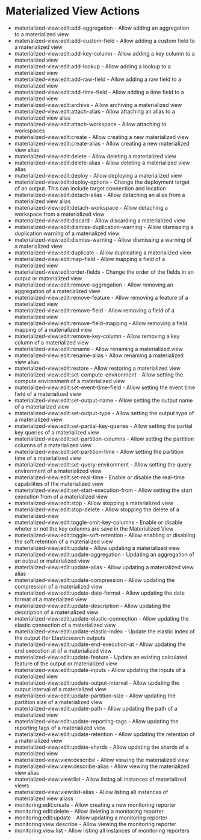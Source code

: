 # Materialized View Actions

* materialized-view:edit:add-aggregation - Allow adding an aggregation to a materialized view
* materialized-view:edit:add-custom-field - Allow adding a custom field to a materialized view
* materialized-view:edit:add-key-column - Allow adding a key column to a materialized view
* materialized-view:edit:add-lookup - Allow adding a lookup to a materialized view
* materialized-view:edit:add-raw-field - Allow adding a raw field to a materialized view
* materialized-view:edit:add-time-field - Allow adding a time field to a materialized view
* materialized-view:edit:archive - Allow archiving a materialized view
* materialized-view:edit:attach-alias - Allow attaching an alias to a materialized view alias
* materialized-view:edit:attach-workspace - Allow attaching to workspaces
* materialized-view:edit:create - Allow creating a new materialized view
* materialized-view:edit:create-alias - Allow creating a new materialized view alias
* materialized-view:edit:delete - Allow deleting a materialized view
* materialized-view:edit:delete-alias - Allow deleting a materialized view alias
* materialized-view:edit:deploy - Allow deploying a materialized view
* materialized-view:edit:deploy-options - Change the deployment target of an output. This can include target connection and location
* materialized-view:edit:detach-alias - Allow detaching an alias from a materialized view alias
* materialized-view:edit:detach-workspace - Allow detaching a workspace from a materialized view
* materialized-view:edit:discard - Allow discarding a materialized view
* materialized-view:edit:dismiss-duplication-warning - Allow dismissing a duplication warning of a materialized view
* materialized-view:edit:dismiss-warning - Allow dismissing a warning of a materialized view
* materialized-view:edit:duplicate - Allow duplicating a materialized view
* materialized-view:edit:map-field - Allow mapping a field of a materialized view
* materialized-view:edit:order-fields - Change the order of the fields in an output or materialized view
* materialized-view:edit:remove-aggregation - Allow removing an aggregation of a materialized view
* materialized-view:edit:remove-feature - Allow removing a feature of a materialized view
* materialized-view:edit:remove-field - Allow removing a field of a materialized view
* materialized-view:edit:remove-field-mapping - Allow removing a field mapping of a materialized view
* materialized-view:edit:remove-key-column - Allow removing a key column of a materialized view
* materialized-view:edit:rename - Allow renaming a materialized view
* materialized-view:edit:rename-alias - Allow renaming a materialized view alias
* materialized-view:edit:restore - Allow restoring a materialized view
* materialized-view:edit:set-compute-environment - Allow setting the compute environment of a materialized view
* materialized-view:edit:set-event-time-field - Allow setting the event time field of a materialized view
* materialized-view:edit:set-output-name - Allow setting the output name of a materialized view
* materialized-view:edit:set-output-type - Allow setting the output type of a materialized view
* materialized-view:edit:set-partial-key-queries - Allow setting the partial key queries of a materialized view
* materialized-view:edit:set-partition-columns - Allow setting the partition columns of a materialized view
* materialized-view:edit:set-partition-time - Allow setting the partition time of a materialized view
* materialized-view:edit:set-query-environment - Allow setting the query environment of a materialized view
* materialized-view:edit:set-real-time - Enable or disable the real-time capabilities of the materialized view
* materialized-view:edit:set-start-execution-from - Allow setting the start execution from of a materialized view
* materialized-view:edit:stop - Allow stopping a materialized view
* materialized-view:edit:stop-delete - Allow stopping the delete of a materialized-view
* materialized-view:edit:toggle-omit-key-columns - Enable or disable wheter or not the key columns are save in the Materialized View
* materialized-view:edit:toggle-soft-retention - Allow enabling or disabling the soft retention of a materialized view
* materialized-view:edit:update - Allow updating a materialized view
* materialized-view:edit:update-aggregation - Updating an aggregation of an output or materialized view
* materialized-view:edit:update-alias - Allow updating a materialized view alias
* materialized-view:edit:update-compression - Allow updating the compression of a materialized view
* materialized-view:edit:update-date-format - Allow updating the date format of a materialized view
* materialized-view:edit:update-description - Allow updating the description of a materialized view
* materialized-view:edit:update-elastic-connection - Allow updating the elastic connection of a materialized view
* materialized-view:edit:update-elastic-index - Update the elastic index of the output (for Elasticsearch outputs
* materialized-view:edit:update-end-execution-at - Allow updating the end execution at of a materialized view
* materialized-view:edit:update-feature - Update an existing calculated feature of the output or materialized view
* materialized-view:edit:update-inputs - Allow updating the inputs of a materialized view
* materialized-view:edit:update-output-interval - Allow updating the output interval of a materialized view
* materialized-view:edit:update-partition-size - Allow updating the partition size of a materialized view
* materialized-view:edit:update-path - Allow updating the path of a materialized view
* materialized-view:edit:update-reporting-tags - Allow updating the reporting tags of a materialized view
* materialized-view:edit:update-retention - Allow updating the retention of a materialized view
* materialized-view:edit:update-shards - Allow updating the shards of a materialized view
* materialized-view:view:describe - Allow viewing the materialized view
* materialized-view:view:describe-alias - Allow viewing the materialized view alias
* materialized-view:view:list - Allow listing all instances of materialized views
* materialized-view:view:list-alias - Allow listing all instances of materialized view aliass
* monitoring:edit:create - Allow creating a new monitoring reporter
* monitoring:edit:delete - Allow deleting a monitoring reporter
* monitoring:edit:update - Allow updating a monitoring reporter
* monitoring:view:describe - Allow viewing the monitoring reporter
* monitoring:view:list - Allow listing all instances of monitoring reporters
